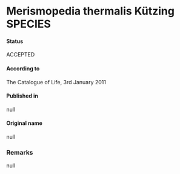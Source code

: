 # Merismopedia thermalis Kützing SPECIES

#### Status
ACCEPTED

#### According to
The Catalogue of Life, 3rd January 2011

#### Published in
null

#### Original name
null

### Remarks
null